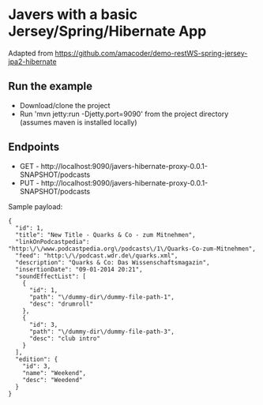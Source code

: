 Javers with a basic Jersey/Spring/Hibernate App
===============================================

Adapted from https://github.com/amacoder/demo-restWS-spring-jersey-jpa2-hibernate

Run the example
--
- Download/clone the project
- Run 'mvn jetty:run -Djetty.port=9090' from the project directory (assumes maven is installed locally)

Endpoints
--

- GET - http://localhost:9090/javers-hibernate-proxy-0.0.1-SNAPSHOT/podcasts
- PUT - http://localhost:9090/javers-hibernate-proxy-0.0.1-SNAPSHOT/podcasts

Sample payload:
```
{
  "id": 1,
  "title": "New Title - Quarks & Co - zum Mitnehmen",
  "linkOnPodcastpedia": "http:\/\/www.podcastpedia.org\/podcasts\/1\/Quarks-Co-zum-Mitnehmen",
  "feed": "http:\/\/podcast.wdr.de\/quarks.xml",
  "description": "Quarks & Co: Das Wissenschaftsmagazin",
  "insertionDate": "09-01-2014 20:21",
  "soundEffectList": [
    {
      "id": 1,
      "path": "\/dummy-dir\/dummy-file-path-1",
      "desc": "drumroll"
    },
    {
      "id": 3,
      "path": "\/dummy-dir\/dummy-file-path-3",
      "desc": "club intro"
    }
  ],
  "edition": {
    "id": 3,
    "name": "Weekend",
    "desc": "Weedend"
  }
}
```
